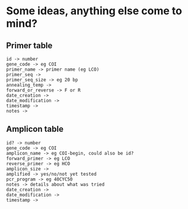 # Some ideas, anything else come to mind?

## Primer table

```
id -> number
gene_code -> eg COI
primer_name -> primer name (eg LCO)
primer_seq ->
primer_seq_size -> eg 20 bp
annealing_temp ->
forward_or_reverse -> F or R 
date_creation ->
date_modification ->
timestamp ->
notes ->
```

## Amplicon table

```
id? -> number
gene_code -> eg COI
amplicon_name -> eg COI-begin, could also be id?
forward_primer -> eg LCO
reverse_primer -> eg HCO
amplicon_size ->
amplified -> yes/no/not yet tested 
pcr_program -> eg 40CYC50
notes -> details about what was tried
date_creation ->
date_modification ->
timestamp ->
```


